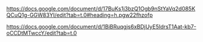 https://docs.google.com/document/d/17BuKs1j3bzQ1Ogb9nStYaVq2d085KQCuQ1g-GGW83YI/edit?tab=t.0#heading=h.pgw22fhzofp

https://docs.google.com/document/d/1BiBRuqgjs6xBDjUyE5IdrsT1Aat-kb7-oCCDtMTwccY/edit?tab=t.0
